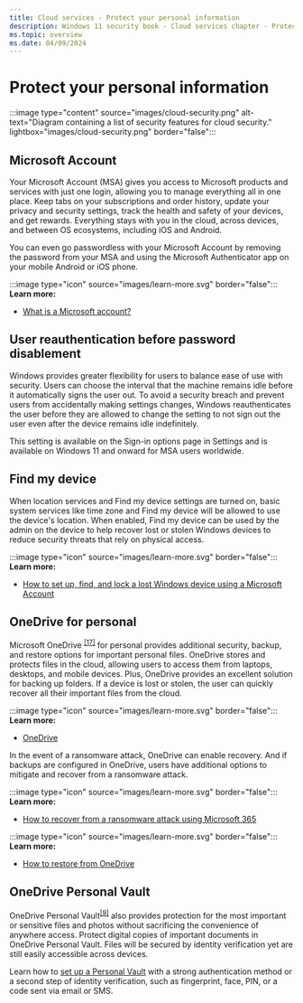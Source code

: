 ```yaml
---
title: Cloud services - Protect your personal information
description: Windows 11 security book - Cloud services chapter - Protect your personal information.
ms.topic: overview
ms.date: 04/09/2024
---
```


# Protect your personal information

:::image type="content" source="images/cloud-security.png" alt-text="Diagram containing a list of security features for cloud security." lightbox="images/cloud-security.png" border="false":::

## Microsoft Account

Your Microsoft Account (MSA) gives you access to Microsoft products and services with just one login, allowing you to manage everything all in one place. Keep tabs on your subscriptions and order history, update your privacy and security settings, track the health and safety of your devices, and get rewards. Everything stays with you in the cloud, across devices, and between OS ecosystems, including iOS and Android.

You can even go passwordless with your Microsoft Account by removing the password from your MSA and using the Microsoft Authenticator app on your mobile Android or iOS phone.

:::image type="icon" source="images/learn-more.svg" border="false"::: **Learn more:**

- [What is a Microsoft account?](https://support.microsoft.com/windows/what-is-a-microsoft-account-4a7c48e9-ff5a-e9c6-5a5c-1a57d66c3bfa)

## User reauthentication before password disablement

Windows provides greater flexibility for users to balance ease of use with security. Users can choose the interval that the machine remains idle before it automatically signs the user out. To avoid a security breach and prevent users from accidentally making settings changes, Windows reauthenticates the user before they are allowed to change the setting to not sign out the user even after the device remains idle indefinitely.

This setting is available on the Sign-in options page in Settings and is available on Windows 11 and onward for MSA users worldwide.

## Find my device

When location services and Find my device settings are turned on, basic system services like time zone and Find my device will be allowed to use the device's location. When enabled, Find my device can be used by the admin on the device to help recover lost or stolen Windows devices to reduce security threats that rely on physical access.

:::image type="icon" source="images/learn-more.svg" border="false"::: **Learn more:**

- [How to set up, find, and lock a lost Windows device using a Microsoft Account](https://support.microsoft.com/account-billing/find-and-lock-a-lost-windows-device-890bf25e-b8ba-d3fe-8253-e98a12f26316)

## OneDrive for personal

Microsoft OneDrive <sup>[\[17\]](conclusion.md#footnote17)</sup> for personal provides additional security, backup, and restore options for important personal files. OneDrive stores and protects files in the cloud, allowing users to access them from laptops, desktops, and mobile devices. Plus, OneDrive provides an excellent solution for backing up folders. If a device is lost or stolen, the user can quickly recover all their important files from the cloud.

:::image type="icon" source="images/learn-more.svg" border="false"::: **Learn more:**

- [OneDrive](/onedrive/plan-onedrive-enterprise)

In the event of a ransomware attack, OneDrive can enable recovery. And if backups are configured in OneDrive, users have additional options to mitigate and recover from a ransomware attack.

:::image type="icon" source="images/learn-more.svg" border="false"::: **Learn more:**

- [How to recover from a ransomware attack using Microsoft 365](/microsoft-365/security/office-365-security/recover-from-ransomware)

:::image type="icon" source="images/learn-more.svg" border="false"::: **Learn more:**

- [How to restore from OneDrive](https://support.microsoft.com/office/restore-your-onedrive-fa231298-759d-41cf-bcd0-25ac53eb8a15)

## OneDrive Personal Vault

OneDrive Personal Vault<sup>[\[9\]](conclusion.md#footnote9)</sup> also provides protection for the most important or sensitive files and photos without sacrificing the convenience of anywhere access. Protect digital copies of important documents in OneDrive Personal Vault. Files will be secured by identity verification yet are still easily accessible across devices.

Learn how to [set up a Personal Vault](https://support.microsoft.com/office/protect-your-onedrive-files-in-personal-vault-6540ef37-e9bf-4121-a773-56f98dce78c4) with a strong authentication method or a second step of identity verification, such as fingerprint, face, PIN, or a code sent via email or SMS.
